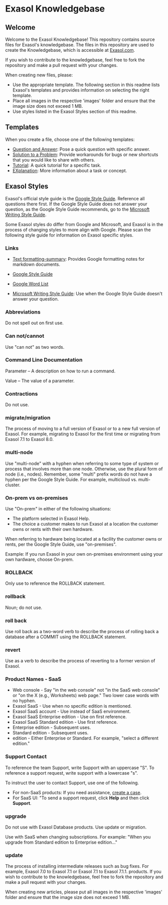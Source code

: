 # Exasol Knowledgebase

## Welcome

Welcome to the Exasol Knowledgebase! This repository contains source files for Exasol's knowledgebase. The files in this repository are used to create the Knowledgebase, which is accessible at [Exasol.com](https://Exasol.com).

If you wish to contribute to the knowledgebase, feel free to fork the repository and make a pull request with your changes.

When creating new files, please:

- Use the appropriate template. The following section in this readme lists Exasol's templates and provides information on selecting the right template.
- Place all images in the respective 'images' folder and ensure that the image size does not exceed 1 MB.
- Use styles listed in the Exasol Styles section of this readme.

## Templates

When you create a file, choose one of the following templates:

- [Question and Answer](QuestionAndAnswer.md): Pose a quick question with specific answer.
- [Solution to a Problem](SolutionToAProblem.md): Provide workarounds for bugs or new shortcuts that you would like to share with others.
- [Tutorial](Tutorial.md): A quick tutorial for a specific task.
- [EXplanation](Explanation.md): More information about a task or concept.

## Exasol Styles

Exasol's official style guide is the [Google Style Guide](https://developers.google.com/style). Reference all questions there first. If the Google Style Guide does not answer your question, as the Google Style Guide recommends, go to the [Microsoft Writing Style Guide](https://docs.microsoft.com/en-us/style-guide/welcome/).

Some Exasol styles do differ from Google and Microsoft, and Exasol is in the process of changing styles to more align with Google. Please scan the following style guide for information on Exasol specific styles.

### Links

- [Text formatting-summary](https://developers.google.com/style/text-formatting): Provides Google formatting notes for markdown documents.

- [Google Style Guide](https://developers.google.com/style)
- [Google Word List](https://developers.google.com/style/word-list)
- [Microsoft Writing Style Guide](https://docs.microsoft.com/en-us/style-guide/welcome/): Use when the Google Style Guide doesn't answer your question.

### Abbreviations

Do not spell out on first use.

### Can not/cannot

Use "can not" as two words.

### Command Line Documentation

Parameter – A description on how to run a command.

Value – The value of a parameter.

### Contractions

Do not use.

### migrate/migration

The process of moving to a full version of Exasol or to a new full version of Exasol. For example, migrating to Exasol for the first time or migrating from Exasol 7.1 to Exasol 8.0.

### multi-node

Use "multi-node" with a hyphen when referring to some type of system or process that involves more than one node. Otherwise, use the plural form of node (i.e., nodes). Remember, some "multi" prefix words do not have a hyphen per the Google Style Guide. For example, multicloud vs. multi-cluster.

### On-prem vs on-premises

Use "On-prem" in either of the following situations:

- The platform selected in Exasol Help.
- The choice a customer makes to run Exasol at a location the customer owns or rents with their own hardware.

When referring to hardware being located at a facility the customer owns or rents, per the Google Style Guide, use "on-premises".

Example: If you run Exasol in your own on-premises environment using your own hardware, choose On-prem.

### ROLLBACK

Only use to reference the ROLLBACK statement.

### rollback

Noun; do not use.

### roll back

Use roll back as a two-word verb to describe the process of rolling back a database after a COMMIT using the ROLLBACK statement.

### revert

Use as a verb to describe the process of reverting to a former version of Exasol.

### Product Names - SaaS

- Web console - Say "in the web console" not "in the SaaS web console" or "on the X (e.g., Worksheets) web page." Two lower case words with no hyphen.
- Exasol SaaS - Use when no specific edition is mentioned.
- Exasol SaaS account - Use instead of SaaS environment.
- Exasol SaaS Enterprise edition - Use on first reference.
- Exasol SaaS Standard edition - Use first reference.
- Enterprise edition - Subsequent uses.
- Standard edition - Subsequent uses.
- edition - Either Enterprise or Standard. For example, "select a different edition."

### Support Contact

To reference the team Support, write Support with an uppercase "S". To reference a support request, write support with a lowercase "s".

To instruct the user to contact Support, use one of the following.

- For non-SaaS products: If you need assistance, [create a case](https://exasol.my.site.com/s/create-new-case?language=en_US).
- For SaaS UI: "To send a support request, click **Help** and then click **Support**.

### upgrade

Do not use with Exasol Database products. Use update or migration.

Use with SaaS when changing subscriptions. For example: "When you upgrade from Standard edition to Enterprise edition…"

### update

The process of installing intermediate releases such as bug fixes. For example, Exasol 7.0 to Exasol 7.1 or Exasol 7.1 to Exasol 7.1.1. products.
If you wish to contribute to the knowledgebase, feel free to fork the repository and make a pull request with your changes. 

When creating new articles, please put all images in the respective 'images' folder and ensure that the image size does not exceed 1 MB. 
